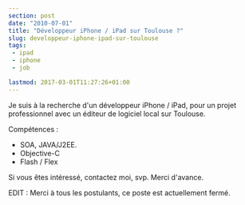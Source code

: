 ```yaml
---
section: post
date: "2010-07-01"
title: "Développeur iPhone / iPad sur Toulouse ?"
slug: developpeur-iphone-ipad-sur-toulouse
tags:
 - ipad
 - iphone
 - job

lastmod: 2017-03-01T11:27:26+01:00
---
```


Je suis à la recherche d'un développeur iPhone / iPad, pour un projet professionnel avec un éditeur de logiciel local sur Toulouse.

Compétences :
	
  * SOA, JAVA/J2EE.
  * Objective-C
  * Flash / Flex

Si vous êtes intéressé, contactez moi, svp.
Merci d'avance.

EDIT : Merci à tous les postulants, ce poste est actuellement fermé.

